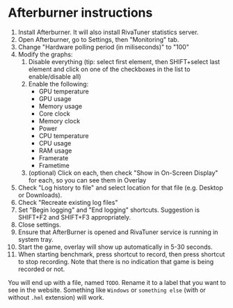 # Afterburner instructions

1. Install Afterburner. It will also install RivaTuner statistics server.
2. Open Afterburner, go to Settings, then "Monitoring" tab.
3. Change "Hardware polling period (in miliseconds)" to "100"
4. Modify the graphs:
	1. Disable everything (tip: select first element, then SHIFT+select last element and click on one of the checkboxes in the list to enable/disable all)
	2. Enable the following:
		* GPU temperature
		* GPU usage
		* Memory usage
		* Core clock
		* Memory clock
		* Power
		* CPU temperature
		* CPU usage
		* RAM usage
		* Framerate
		* Frametime
	3. (optional) Click on each, then check "Show in On-Screen Display" for each, so you can see them in Overlay
5. Check "Log history to file" and select location for that file (e.g. Desktop or Downloads).
6. Check "Recreate existing log files"
7. Set "Begin logging" and "End logging" shortcuts. Suggestion is SHIFT+F2 and SHIFT+F3 appropriately.
8. Close settings.
9. Ensure that AfterBurner is opened and RivaTuner service is running in system tray.
10. Start the game, overlay will show up automatically in 5-30 seconds.
11. When starting benchmark, press shortcut to record, then press shortcut to stop recording. Note that there is no indication that game is being recorded or not.

You will end up with a file, named `TODO`. Rename it to a label that you want to see in the website. Something like `Windows` or `something else` (with or without `.hml` extension) will work.
